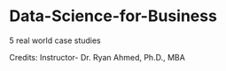 # Data-Science-for-Business
5 real world case studies

Credits: Instructor- Dr. Ryan Ahmed, Ph.D., MBA
